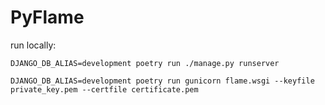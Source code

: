 # PyFlame

run locally:
```
DJANGO_DB_ALIAS=development poetry run ./manage.py runserver

DJANGO_DB_ALIAS=development poetry run gunicorn flame.wsgi --keyfile private_key.pem --certfile certificate.pem 
```